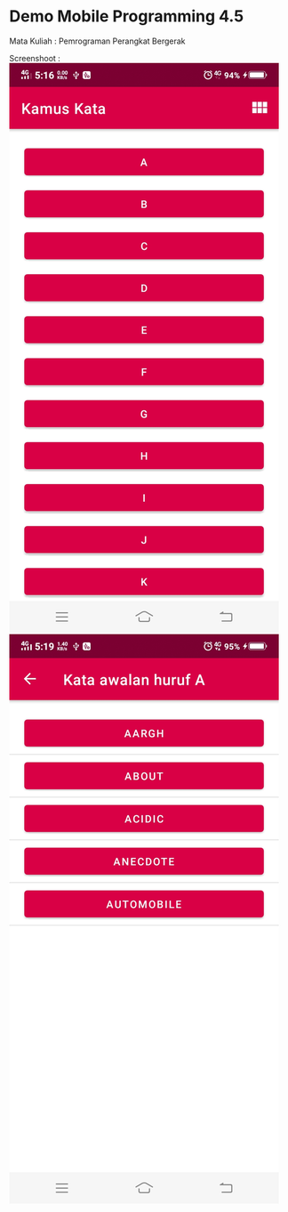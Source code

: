 # Demo Mobile Programming 4.5   
Mata Kuliah : Pemrograman Perangkat Bergerak   
   
Screenshoot :  
<img src="/Mobile-Programming-4.5/image/ss1.jpeg">
<img src="/Mobile-Programming-4.5/image/ss2.jpeg">
